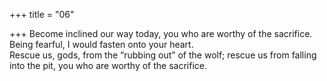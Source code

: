 +++
title = "06"

+++
Become inclined our way today, you who are worthy of the sacrifice.  Being fearful, I would fasten onto your heart.  
Rescue us, gods, from the “rubbing out” of the wolf; rescue us from  falling into the pit, you who are worthy of the sacrifice.  